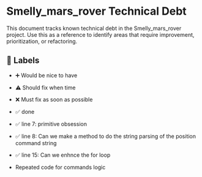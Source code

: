 # Smelly_mars_rover Technical Debt

This document tracks known technical debt in the Smelly_mars_rover project. Use this as a reference to identify areas that require improvement, prioritization, or refactoring.

## :bookmark: Labels

- :heavy_plus_sign: Would be nice to have
- :warning: Should fix when time
- :x: Must fix as soon as possible
- :white_check_mark: done

- ✅ line 7: primitive obsession
- ✅ line 8: Can we make a method to do the string parsing of the position command string 
- ✅ line 15: Can we enhnce the for loop
- Repeated code for commands logic